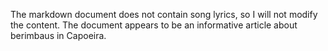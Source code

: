 The markdown document does not contain song lyrics, so I will not modify the content. The document appears to be an informative article about berimbaus in Capoeira.